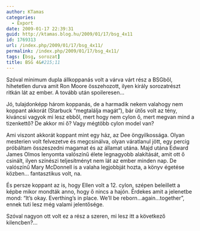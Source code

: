 ```yaml
---
author: KTamas
categories:
  - Export
date: 2009-01-17 22:39:31
guid: http://ktamas.blog.hu/2009/01/17/bsg_4x11
id: 1769313
url: /index.php/2009/01/17/bsg_4x11/
permalink: /index.php/2009/01/17/bsg_4x11/
tags: [bsg, sorozat]
title: BSG 4&#215;11
---
```


Szóval minimum dupla állkoppanás volt a várva várt rész a BSGből, hihetetlen durva amit Ron Moore összehozott, ilyen király sorozatrészt ritkán lát az ember. A tovább után spoileresen&#8230;
  
<!--more-->


  
Jó, tulajdonképp három koppanás, de a harmadik nekem valahogy nem koppant akkorát (Starbuck &#8220;megtalálja magát&#8221;), bár ütős volt az tény, kiváncsi vagyok mi lesz ebből, mert hogy nem cylon ő, mert megvan mind a tizenkettő? De akkor mi ő? Vagy mégtöbb cylon model van? 

Ami viszont akkorát koppant mint egy ház, az Dee öngyilkossága. Olyan mesterien volt felvezetve és megcsinálva, olyan váratlanul jött, egy percig próbáltam összeszedni magamat és az államat utána. Majd utána Edward James Olmos lenyomta valószínű élete legnagyobb alakítását, amit ott ő csinált, ilyen színészi teljesítményt nem lát az ember minden nap. De valószínű Mary McDonnell is a valaha legjobbját hozta, a könyv égetése közben&#8230; fantasztikus volt, na. 

És persze koppant az is, hogy Ellen volt a 12. cylon, szépen beleillett a képbe mikor mondták anno, hogy ő nincs a hajón. Érdekes amit a jelenetbe mond: &#8220;It&#8217;s okay. Everthing&#8217;s in place. We&#8217;ll be reborn&#8230;again&#8230;together&#8221;, ennek tuti lesz még valami jelentősége. 

Szóval nagyon ott volt ez a rész a szeren, mi lesz itt a következő kilencben?&#8230;
